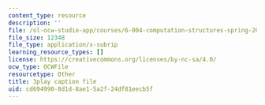 ```yaml
---
content_type: resource
description: ''
file: /ol-ocw-studio-app/courses/6-004-computation-structures-spring-2017/cd6949908d1d8ae15a2f24df81eecb5f_q30W7ApRqjI.srt
file_size: 12348
file_type: application/x-subrip
learning_resource_types: []
license: https://creativecommons.org/licenses/by-nc-sa/4.0/
ocw_type: OCWFile
resourcetype: Other
title: 3play caption file
uid: cd694990-8d1d-8ae1-5a2f-24df81eecb5f
---
```

